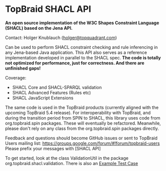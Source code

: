 # TopBraid SHACL API

**An open source implementation of the W3C Shapes Constraint Language (SHACL) based on the Jena API.**

Contact: Holger Knublauch (holger@topquadrant.com)

Can be used to perform SHACL constraint checking and rule inferencing in any Jena-based Java application.
This API also serves as a reference implementation developed in parallel to the SHACL spec.
**The code is totally not optimized for performance, just for correctness. And there are unfinished gaps!**

Coverage:
* SHACL Core and SHACL-SPARQL validation
* SHACL Advanced Features (Rules etc)
* SHACL JavaScript Extensions

The same code is used in the TopBraid products (currently aligned with the upcoming TopBraid 5.4 release).
For interoperability with TopBraid, and during the transition period from SPIN to SHACL, this library
uses code from org.topbraid.spin packages. These will eventually be refactored.
Meanwhile, please don't rely on any class from the org.topbraid.spin packages directly.

Feedback and questions should become GitHub issues or sent to TopBraid Users mailing list:
https://groups.google.com/forum/#!forum/topbraid-users
Please prefix your messages with [SHACL API]

To get started, look at the class ValidationUtil in
the package org.topbraid.shacl.validation.
There is also an [Example Test Case](../master/src/test/java/org/topbraid/shacl/ValidationExample.java)
